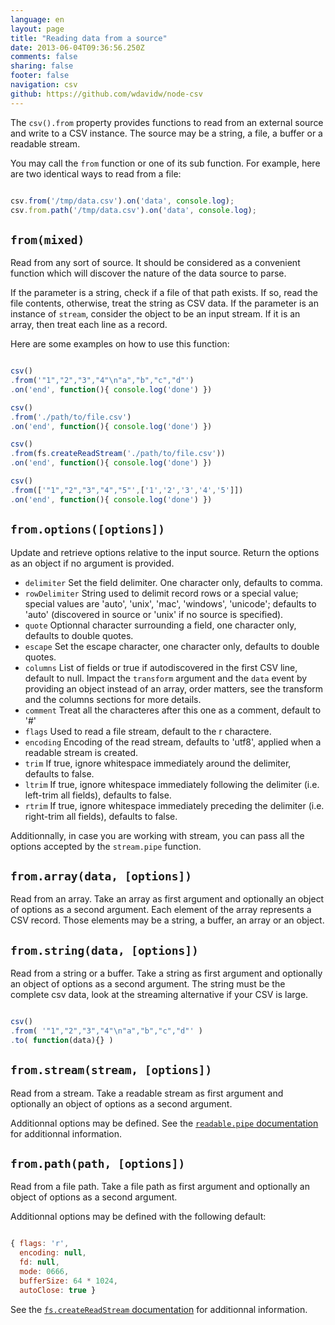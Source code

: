 ```yaml
---
language: en
layout: page
title: "Reading data from a source"
date: 2013-06-04T09:36:56.250Z
comments: false
sharing: false
footer: false
navigation: csv
github: https://github.com/wdavidw/node-csv
---
```



The `csv().from` property provides functions to read from an external
source and write to a CSV instance. The source may be a string, a file,
a buffer or a readable stream.

You may call the `from` function or one of its sub function. For example,
here are two identical ways to read from a file:

```javascript

csv.from('/tmp/data.csv').on('data', console.log);
csv.from.path('/tmp/data.csv').on('data', console.log);
```


<a name="from"></a>
`from(mixed)`
-------------

Read from any sort of source. It should be considered as a convenient function which
will discover the nature of the data source to parse.

If the parameter is a string, check if a file of that path exists. If so, read the file contents,
otherwise, treat the string as CSV data. If the parameter is an instance of `stream`, consider the
object to be an input stream. If it is an array, then treat each line as a record.

Here are some examples on how to use this function:

```javascript

csv()
.from('"1","2","3","4"\n"a","b","c","d"')
.on('end', function(){ console.log('done') })

csv()
.from('./path/to/file.csv')
.on('end', function(){ console.log('done') })

csv()
.from(fs.createReadStream('./path/to/file.csv'))
.on('end', function(){ console.log('done') })

csv()
.from(['"1","2","3","4","5"',['1','2','3','4','5']])
.on('end', function(){ console.log('done') })
```



<a name="from.options"></a>
`from.options([options])`
-------------------------

Update and retrieve options relative to the input source. Return
the options as an object if no argument is provided.

*   `delimiter`     Set the field delimiter. One character only, defaults to comma.
*   `rowDelimiter`  String used to delimit record rows or a special value; special values are 'auto', 'unix', 'mac', 'windows', 'unicode'; defaults to 'auto' (discovered in source or 'unix' if no source is specified).
*   `quote`         Optionnal character surrounding a field, one character only, defaults to double quotes.
*   `escape`        Set the escape character, one character only, defaults to double quotes.
*   `columns`       List of fields or true if autodiscovered in the first CSV line, default to null. Impact the `transform` argument and the `data` event by providing an object instead of an array, order matters, see the transform and the columns sections for more details.
*   `comment`       Treat all the characteres after this one as a comment, default to '#'
*   `flags`         Used to read a file stream, default to the r charactere.
*   `encoding`      Encoding of the read stream, defaults to 'utf8', applied when a readable stream is created.
*   `trim`          If true, ignore whitespace immediately around the delimiter, defaults to false.
*   `ltrim`         If true, ignore whitespace immediately following the delimiter (i.e. left-trim all fields), defaults to false.
*   `rtrim`         If true, ignore whitespace immediately preceding the delimiter (i.e. right-trim all fields), defaults to false.

Additionnally, in case you are working with stream, you can pass all
the options accepted by the `stream.pipe` function.


<a name="from.array"></a>
`from.array(data, [options])`
------------------------------

Read from an array. Take an array as first argument and optionally
an object of options as a second argument. Each element of the array
represents a CSV record. Those elements may be a string, a buffer, an
array or an object.


<a name="from.string"></a>
`from.string(data, [options])`
-------------------------------

Read from a string or a buffer. Take a string as first argument and
optionally an object of options as a second argument. The string
must be the complete csv data, look at the streaming alternative if your
CSV is large.

```javascript

csv()
.from( '"1","2","3","4"\n"a","b","c","d"' )
.to( function(data){} )
```



<a name="from.stream"></a>
`from.stream(stream, [options])`
--------------------------------

Read from a stream. Take a readable stream as first argument and optionally
an object of options as a second argument.

Additionnal options may be defined. See the [`readable.pipe`
documentation][srpdo] for additionnal information.

[srpdo]: http://www.nodejs.org/api/stream.html#stream_readable_pipe_destination_options


<a name="from.path"></a>
`from.path(path, [options])`
----------------------------

Read from a file path. Take a file path as first argument and optionally an object
of options as a second argument.

Additionnal options may be defined with the following default:

```javascript

{ flags: 'r',
  encoding: null,
  fd: null,
  mode: 0666,
  bufferSize: 64 * 1024,
  autoClose: true }

```

See the [`fs.createReadStream` documentation][fscpo] for additionnal information.

[fscpo]: http://www.nodejs.org/api/fs.html#fs_fs_createreadstream_path_options
